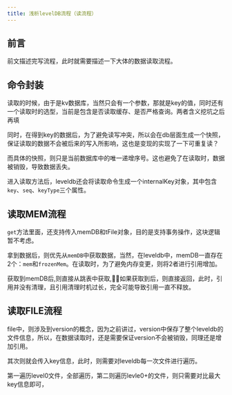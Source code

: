 ```yaml
---
title: 浅析levelDB流程（读流程）
---
```


## 前言

前文描述完写流程，此时就需要描述一下大体的数据读取流程。

## 命令封装

读取的时候，由于是kv数据库，当然只会有一个参数，那就是key的值，同时还有一个读取时的选型，当前是包含是否读取缓存、是否严格查询。两者含义挖坑之后再填

同时，在得到key的数据后，为了避免读写冲突，所以会在db层面生成一个快照，保证读取的数据不会被后来的写入所影响，这也是变现的实现了一下可重复读？

而具体的快照，则只是当前数据库中的唯一递增序号。这也避免了在读取时，数据被销毁，导致数据丢失。

进入读取方法后，leveldb还会将读取命令生成一个internalKey对象，其中包含`key`、`seq`、`keyType`三个属性。


## 读取MEM流程

`get`方法里面，还支持传入memDB和tFile对象，目的是支持事务操作，这块逻辑暂不考虑。

拿到数据后，则优先从`memDB`中获取数据，当然，在leveldb中，memDB一直存在2个：`mem`和`frozenMem`。在读取时，为了避免内存变更，则将2者进行引用增加。

获取到memDB后,则直接从跳表中获取,如果获取到后，则直接返回，此时，引用并没有清理，且引用清理时机过长，完全可能导致引用一直不释放。

## 读取FILE流程

file中，则涉及到version的概念，因为之前讲过，version中保存了整个leveldb的文件信息，所以，在数据读取时，还是需要保证version不会被销毁，同理还是增加引用。

其次则就会传入key信息，此时，则需要对leveldb每一次文件进行遍历。

第一遍历level0文件，全部遍历，第二则遍历levle0+的文件，则只需要对比最大key信息即可，



